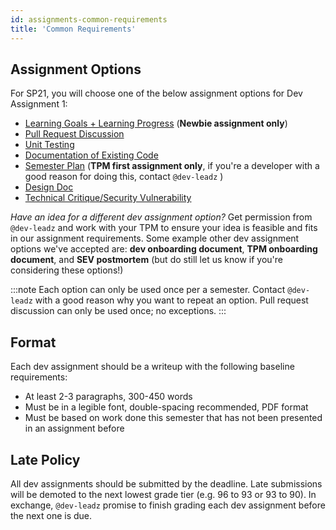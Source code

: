 ```yaml
---
id: assignments-common-requirements
title: 'Common Requirements'
---
```


## Assignment Options

For SP21, you will choose one of the below assignment options for Dev Assignment 1:

- [Learning Goals + Learning Progress](./assignments-learning-doc) (**Newbie assignment only**)
- [Pull Request Discussion](./assignments-pull-request-discussion)
- [Unit Testing](./assignments-unit-testing)
- [Documentation of Existing Code](./assignments-documentation)
- [Semester Plan](./assignments-semester-plan) (**TPM first assignment only**, if you're a developer with a good reason for doing this, contact `@dev-leadz` )
- [Design Doc](./assignments-design-doc)
- [Technical Critique/Security Vulnerability](./assignments-tech-critique-security-doc)

_Have an idea for a different dev assignment option?_ Get permission from `@dev-leadz` and work with your TPM to ensure your idea is feasible and fits in our assignment requirements. Some example other dev assignment options we've accepted are: **dev onboarding document**, **TPM onboarding document**, and **SEV postmortem** (but do still let us know if you're considering these options!)

:::note
Each option can only be used once per a semester. Contact `@dev-leadz` with a good reason why you want to repeat an option. Pull request discussion can only be used once; no exceptions.
:::

## Format

Each dev assignment should be a writeup with the following baseline requirements:

- At least 2-3 paragraphs, 300-450 words
- Must be in a legible font, double-spacing recommended, PDF format
- Must be based on work done this semester that has not been presented in an assignment before

## Late Policy

All dev assignments should be submitted by the deadline. Late submissions will be demoted to the next lowest grade tier (e.g. 96 to 93 or 93 to 90). In exchange, `@dev-leadz` promise to finish grading each dev assignment before the next one is due.
